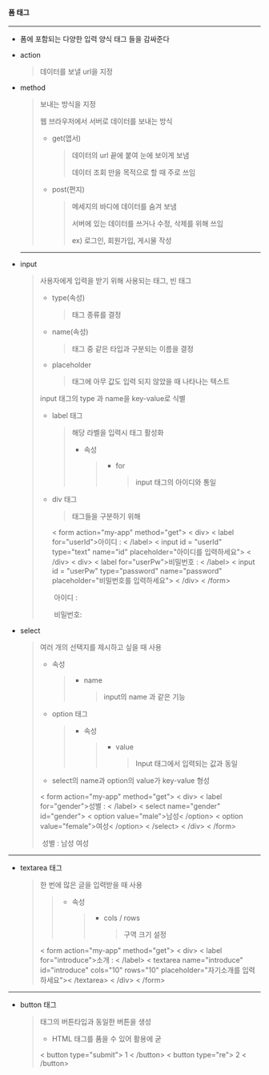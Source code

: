 #### 폼 태그

---

- 폼에 포함되는 다양한 입력 양식 태그 들을 감싸준다

- action

  > 데이터를 보낼 url을 지정

- method

  > 보내는 방식을 지정
  >
  > 웹 브라우저에서 서버로 데이터를 보내는 방식
  >
  > - get(엽서)
  >
  >   > 데이터의 url 끝에 붙여 눈에 보이게 보냄
  >   >
  >   > 데이터 조회 만을 목적으로 할 때 주로 쓰임
  >
  > - post(편지)
  >
  >   > 메세지의 바디에 데이터를 숨겨 보냄
  >   >
  >   > 서버에 있는 데이터를 쓰거나 수정, 삭제를 위해 쓰임
  >   >
  >   > ex) 로그인, 회원가입, 게시물 작성

  ---

- input

  > 사용자에게 입력을 받기 위해 사용되는 태그, 빈 태그
  >
  > - type(속성)
  >
  >   >태그 종류를 결정
  >
  > - name(속성)
  >
  >   >태그 중 같은 타입과 구분되는 이름을 결정
  >
  > - placeholder
  >
  >   >태그에 아무 값도 입력 되지 않았을 때 나타나는 텍스트
  >
  > input 태그의 type 과 name을 key-value로 식별
  >
  > - label 태그
  >
  >   > 해당 라벨을 입력시 태그 활성화
  >   >
  >   > - 속성
  >   >
  >   >   > - for
  >   >   >
  >   >   >   > input 태그의 아이디와 통일
  >
  > - div 태그
  >
  >   > 태그들을 구분하기 위해
  >
  >   < form action="my-app" method="get">
  >     < div>
  >         < label for="userId">아이디 : < /label>
  >     < input id = "userId" type="text" name="id" placeholder="아이디를 입력하세요">
  >     < /div>
  >     < div>
  >         < label for="userPw">비밀번호 : < /label>
  >     < input id = "userPw" type="password" name="password" placeholder="비밀번호를 입력하세요">
  >     < /div>
  >   < /form>
  >
  >   ​						아이디 :
  >
  >   ​						비밀번호:

- select

  > 여러 개의 선택지를 제시하고 싶을 때 사용
  >
  > - 속성
  >
  >   > - name
  >   >
  >   >   > input의 name 과 같은 기능
  >
  > - option 태그
  >
  >   > - 속성
  >   >
  >   >   > - value
  >   >   >
  >   >   >   > Input 태그에서 입력되는 값과 동일
  >
  > - select의 name과 option의 value가 key-value 형성
  >
  > < form action="my-app" method="get">
  >   < div>
  >     < label for="gender">성별 : < /label>
  >     < select name="gender" id="gender">
  >       < option value="male">남성< /option>
  >       < option value="female">여성< /option>
  >     < /select>
  >   < /div>
  > < /form>
  >
  > ​							성별 : 남성 여성

---

- textarea 태그

  > 한 번에 많은 글을 입력받을 때 사용
  >
  > > - 속성
  > >
  > >   > - cols / rows
  > >   >
  > >   >   > 구역 크기 설정
  >
  > < form action="my-app" method="get">
  >   < div>
  >     < label for="introduce">소개 : < /label>
  > 		< textarea name="introduce" id="introduce" cols="10" rows="10" placeholder="자기소개를 입력하세요"><  /textarea>
  >   < /div>
  > < /form>

---

- button 태그

  > 태그의 버튼타입과 동일한 버튼을 생성
  >
  > - HTML 태그를 품을 수 있어 활용에 굳
  >
  > < button type="submit"> 1 < /button>
  > < button type="re"> 2 < /button>


